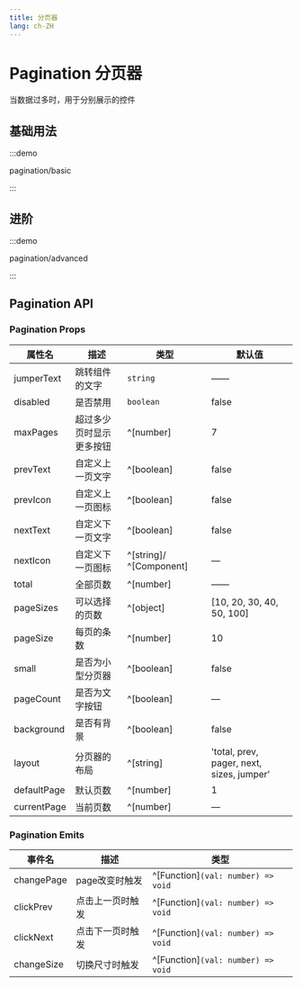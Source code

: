 ```yaml
---
title: 分页器
lang: ch-ZH
---
```


# Pagination 分页器

当数据过多时，用于分别展示的控件

## 基础用法

:::demo

pagination/basic

:::

## 进阶

:::demo

pagination/advanced

:::

## Pagination API

### Pagination Props

| 属性名      | 描述                     | 类型                    | 默认值                                    |
| ----------- | ------------------------ | ----------------------- | ----------------------------------------- |
| jumperText  | 跳转组件的文字           | `string`                | ——                                        |
| disabled    | 是否禁用                 | `boolean`               | false                                     |
| maxPages    | 超过多少页时显示更多按钮 | ^[number]               | 7                                         |
| prevText    | 自定义上一页文字         | ^[boolean]              | false                                     |
| prevIcon    | 自定义上一页图标         | ^[boolean]              | false                                     |
| nextText    | 自定义下一页文字         | ^[boolean]              | false                                     |
| nextIcon    | 自定义下一页图标         | ^[string]/ ^[Component] | —                                         |
| total       | 全部页数                 | ^[number]               | ——                                        |
| pageSizes   | 可以选择的页数           | ^[object]               | [10, 20, 30, 40, 50, 100]                 |
| pageSize    | 每页的条数               | ^[number]               | 10                                        |
| small       | 是否为小型分页器         | ^[boolean]              | false                                     |
| pageCount   | 是否为文字按钮           | ^[boolean]              | —                                         |
| background  | 是否有背景               | ^[boolean]              | false                                     |
| layout      | 分页器的布局             | ^[string]               | 'total, prev, pager, next, sizes, jumper' |
| defaultPage | 默认页数                 | ^[number]               | 1                                         |
| currentPage | 当前页数                 | ^[number]               | —                                         |

### Pagination Emits

| 事件名     | 描述             | 类型                               |
| ---------- | ---------------- | ---------------------------------- |
| changePage | page改变时触发   | ^[Function]`(val: number) => void` |
| clickPrev  | 点击上一页时触发 | ^[Function]`(val: number) => void` |
| clickNext  | 点击下一页时触发 | ^[Function]`(val: number) => void` |
| changeSize | 切换尺寸时触发   | ^[Function]`(val: number) => void` |
